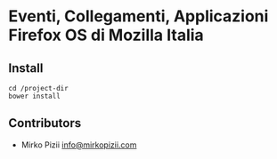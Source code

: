 # Eventi, Collegamenti, Applicazioni Firefox OS di Mozilla Italia
## Install

    cd /project-dir
    bower install

## Contributors
 - Mirko Pizii <info@mirkopizii.com>
